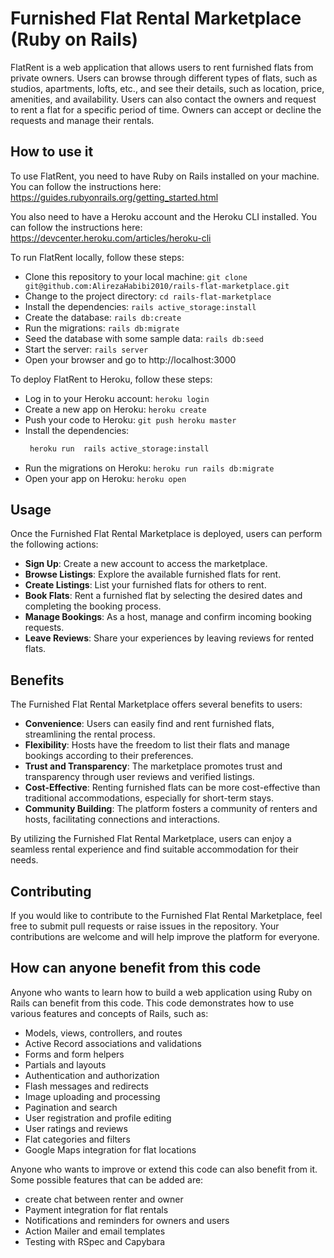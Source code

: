 
# Furnished Flat Rental Marketplace (Ruby on Rails)

FlatRent is a web application that allows users to rent furnished flats from private owners. Users can browse through different types of flats, such as studios, apartments, lofts, etc., and see their details, such as location, price, amenities, and availability. Users can also contact the owners and request to rent a flat for a specific period of time. Owners can accept or decline the requests and manage their rentals.

## How to use it

To use FlatRent, you need to have Ruby on Rails installed on your machine. You can follow the instructions here: https://guides.rubyonrails.org/getting_started.html

You also need to have a Heroku account and the Heroku CLI installed. You can follow the instructions here: https://devcenter.heroku.com/articles/heroku-cli

To run FlatRent locally, follow these steps:

- Clone this repository to your local machine: `git clone git@github.com:AlirezaHabibi2010/rails-flat-marketplace.git`
- Change to the project directory: `cd rails-flat-marketplace`
- Install the dependencies: `rails active_storage:install`
- Create the database: `rails db:create`
- Run the migrations: `rails db:migrate`
- Seed the database with some sample data: `rails db:seed`
- Start the server: `rails server`
- Open your browser and go to http://localhost:3000

To deploy FlatRent to Heroku, follow these steps:

- Log in to your Heroku account: `heroku login`
- Create a new app on Heroku: `heroku create`
- Push your code to Heroku: `git push heroku master`
- Install the dependencies:
  ```sh
   heroku run  rails active_storage:install
  ```
- Run the migrations on Heroku: `heroku run rails db:migrate`
- Open your app on Heroku: `heroku open`

## Usage

Once the Furnished Flat Rental Marketplace is deployed, users can perform the following actions:

- **Sign Up**: Create a new account to access the marketplace.
- **Browse Listings**: Explore the available furnished flats for rent.
- **Create Listings**: List your furnished flats for others to rent.
- **Book Flats**: Rent a furnished flat by selecting the desired dates and completing the booking process.
- **Manage Bookings**: As a host, manage and confirm incoming booking requests.
- **Leave Reviews**: Share your experiences by leaving reviews for rented flats.

## Benefits

The Furnished Flat Rental Marketplace offers several benefits to users:

- **Convenience**: Users can easily find and rent furnished flats, streamlining the rental process.
- **Flexibility**: Hosts have the freedom to list their flats and manage bookings according to their preferences.
- **Trust and Transparency**: The marketplace promotes trust and transparency through user reviews and verified listings.
- **Cost-Effective**: Renting furnished flats can be more cost-effective than traditional accommodations, especially for short-term stays.
- **Community Building**: The platform fosters a community of renters and hosts, facilitating connections and interactions.

By utilizing the Furnished Flat Rental Marketplace, users can enjoy a seamless rental experience and find suitable accommodation for their needs.

## Contributing

If you would like to contribute to the Furnished Flat Rental Marketplace, feel free to submit pull requests or raise issues in the repository. Your contributions are welcome and will help improve the platform for everyone.

## How can anyone benefit from this code

Anyone who wants to learn how to build a web application using Ruby on Rails can benefit from this code. This code demonstrates how to use various features and concepts of Rails, such as:

- Models, views, controllers, and routes
- Active Record associations and validations
- Forms and form helpers
- Partials and layouts
- Authentication and authorization
- Flash messages and redirects
- Image uploading and processing
- Pagination and search
- User registration and profile editing
- User ratings and reviews
- Flat categories and filters
- Google Maps integration for flat locations

Anyone who wants to improve or extend this code can also benefit from it. Some possible features that can be added are:

- create chat between renter and owner
- Payment integration for flat rentals
- Notifications and reminders for owners and users
- Action Mailer and email templates
- Testing with RSpec and Capybara






